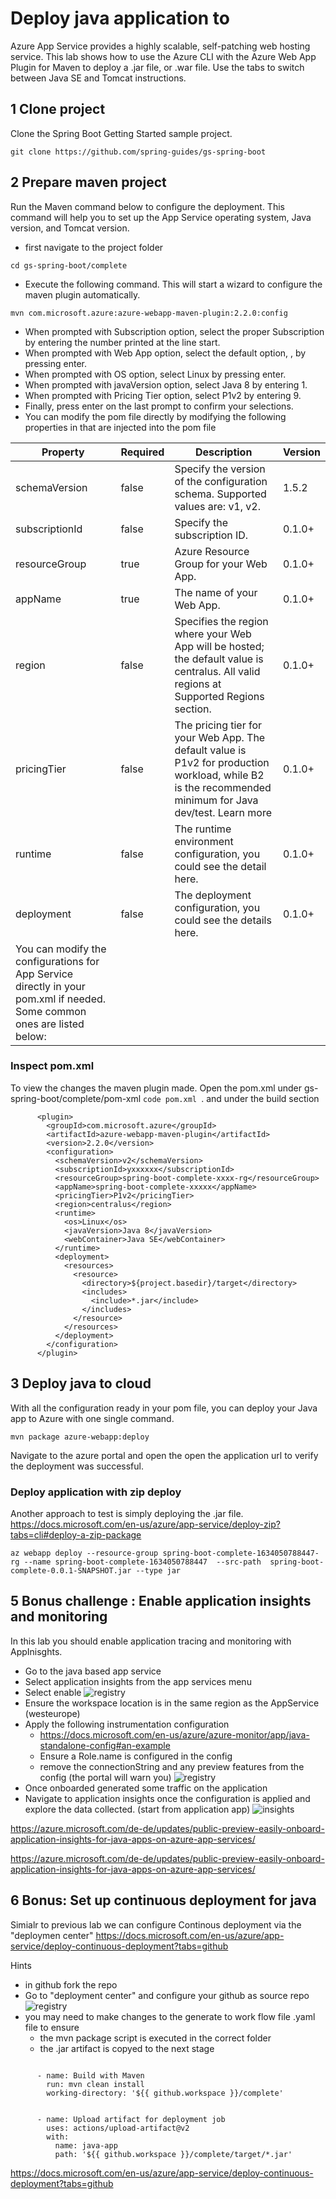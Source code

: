 # Deploy java application to 
Azure App Service provides a highly scalable, self-patching web hosting service. This lab shows how to use the Azure CLI with the Azure Web App Plugin for Maven to deploy a .jar file, or .war file. Use the tabs to switch between Java SE and Tomcat instructions.

## 1 Clone project 
Clone the Spring Boot Getting Started sample project.
```
git clone https://github.com/spring-guides/gs-spring-boot
```
## 2 Prepare maven project
Run the Maven command below to configure the deployment. This command will help you to set up the App Service operating system, Java version, and Tomcat version.

- first navigate to the project folder 
```
cd gs-spring-boot/complete
```
- Execute the following command. This will start a wizard to configure the maven plugin automatically. 
```
mvn com.microsoft.azure:azure-webapp-maven-plugin:2.2.0:config
```
- When prompted with Subscription option, select the proper Subscription by entering the number printed at the line start.
- When prompted with Web App option, select the default option, <create>, by pressing enter.
- When prompted with OS option, select Linux by pressing enter.
- When prompted with javaVersion option, select Java 8 by entering 1.
- When prompted with Pricing Tier option, select P1v2 by entering 9.
- Finally, press enter on the last prompt to confirm your selections.
- You can modify the pom file directly by modifying the following properties in that are injected into the pom file 

 | Property | 	Required | 	Description | 	Version | 
 | -------- | ------------  | ---------  | ------------- | 
 | schemaVersion | false | 	Specify the version of the configuration schema. Supported values are: v1, v2. | 	1.5.2 | 
 | subscriptionId | false | Specify the subscription ID. | 	0.1.0+ | 
 | resourceGroup |  	true | 	Azure Resource Group for your Web App. | 	0.1.0+ | 
 | appName | 	true | 	The name of your Web App. | 	0.1.0+ | 
 | region | 	false | 	Specifies the region where your Web App will be hosted; the default value is centralus. All valid regions at Supported Regions section. | 	0.1.0+ | 
 | pricingTier | false | 	The pricing tier for your Web App. The default value is P1v2 for production workload, while B2 is the recommended minimum for Java dev/test. Learn more | 	0.1.0+ | 
 | runtime | false | 	The runtime environment configuration, you could see the detail here. | 	0.1.0+ | 
 | deployment | 	false | 	The deployment configuration, you could see the details here. | 	0.1.0+
You can modify the configurations for App Service directly in your pom.xml if needed. Some common ones are listed below: | 
### Inspect pom.xml
To view the changes the maven plugin made. Open the pom.xml under gs-spring-boot/complete/pom-xml  ``code pom.xml ``. and under the build section
```
      <plugin>
        <groupId>com.microsoft.azure</groupId>
        <artifactId>azure-webapp-maven-plugin</artifactId>
        <version>2.2.0</version>
        <configuration>
          <schemaVersion>v2</schemaVersion>
          <subscriptionId>yxxxxxx</subscriptionId>
          <resourceGroup>spring-boot-complete-xxxx-rg</resourceGroup>
          <appName>spring-boot-complete-xxxxx</appName>
          <pricingTier>P1v2</pricingTier>
          <region>centralus</region>
          <runtime>
            <os>Linux</os>
            <javaVersion>Java 8</javaVersion>
            <webContainer>Java SE</webContainer>
          </runtime>
          <deployment>
            <resources>
              <resource>
                <directory>${project.basedir}/target</directory>
                <includes>
                  <include>*.jar</include>
                </includes>
              </resource>
            </resources>
          </deployment>
        </configuration>
      </plugin>
```

## 3 Deploy java to cloud 
With all the configuration ready in your pom file, you can deploy your Java app to Azure with one single command.
```
mvn package azure-webapp:deploy
```
Navigate to the azure portal and open the open the application url to verify the deployment was successful. 
### Deploy application with zip deploy 
Another approach to test is simply deploying the .jar file. https://docs.microsoft.com/en-us/azure/app-service/deploy-zip?tabs=cli#deploy-a-zip-package
```
az webapp deploy --resource-group spring-boot-complete-1634050788447-rg --name spring-boot-complete-1634050788447  --src-path  spring-boot-complete-0.0.1-SNAPSHOT.jar --type jar
```

## 5 Bonus challenge : Enable application insights and monitoring 
In this lab you should enable application tracing and monitoring with AppInisghts. 
 - Go to the java based app service 
 - Select application insights from the app services menu
 - Select enable
      ![registry](./img/applicationInsights.png)
 - Ensure the workspace location is in the same region as the AppService (westeurope)
 - Apply the following instrumentation configuration 
    * https://docs.microsoft.com/en-us/azure/azure-monitor/app/java-standalone-config#an-example
    * Ensure a Role.name is configured in the config
    * remove the connectionString and any preview features from the config (the portal will warn you)
      ![registry](./img/instrumentconfig.png)
 - Once onboarded generated some traffic on the application
 - Navigate to application insights once the configuration is applied and explore the data collected. (start from application app)
 ![insights](./img/applicationInsights_nav.png)

https://azure.microsoft.com/de-de/updates/public-preview-easily-onboard-application-insights-for-java-apps-on-azure-app-services/

https://azure.microsoft.com/de-de/updates/public-preview-easily-onboard-application-insights-for-java-apps-on-azure-app-services/
## 6 Bonus: Set up continuous deployment for java 
Simialr to previous lab  we can configure Continous deployment via the "deploymen center" 
https://docs.microsoft.com/en-us/azure/app-service/deploy-continuous-deployment?tabs=github

Hints 
 - in github fork the repo 
 - Go to "deployment center" and configure your github as source repo
  ![registry](./img/javaappdeployment.png)
 - you may need to make changes to the generate to work flow file .yaml file to ensure
    * the mvn package script is executed in the correct folder 
    * the .jar artifact is copyed to the next stage 
```

      - name: Build with Maven
        run: mvn clean install
        working-directory: '${{ github.workspace }}/complete'
      
    
      - name: Upload artifact for deployment job
        uses: actions/upload-artifact@v2
        with:
          name: java-app
          path: '${{ github.workspace }}/complete/target/*.jar'
```


https://docs.microsoft.com/en-us/azure/app-service/deploy-continuous-deployment?tabs=github









